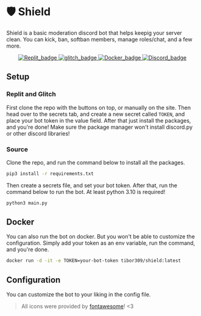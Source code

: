# 🛡️ Shield
Shield is a basic moderation discord bot that helps keepig your server clean. You can kick, ban, softban members, manage roles/chat, and a few more.

<div id="badges", align="center">
  <a href="https://repl.it/github/tibor309/shield">
    <img src="https://img.shields.io/badge/Replit-a6e3a1.svg?style=for-the-badge&logo=Replit&logoColor=gray&labelColor=b5ffb4&label=Run on" alt="Replit_badge"/>
  </a>
  <a href="https://glitch.com/edit/#!/import/github/tibor309/shield">
    <img src="https://img.shields.io/badge/Glitch-a6e3a1.svg?style=for-the-badge&logo=Glitch&logoColor=gray&labelColor=b5ffb4&label=Remix on" alt="glitch_badge"/>
  </a>
  <a href="https://hub.docker.com/r/tibor309/shield">
    <img src="https://img.shields.io/badge/Docker-a6e3a1.svg?style=for-the-badge&logo=Docker&logoColor=gray&labelColor=b5ffb4&label=Pull from" alt="Docker_badge"/>
  </a>
  <a href="https://discord.com/api/oauth2/authorize?client_id=1164523697902719026&permissions=8&scope=bot%20applications.commands">
    <img src="https://img.shields.io/badge/Discord-a6e3a1?style=for-the-badge&logo=discord&logoColor=gray&labelColor=b5ffb4&label=Invite to" alt="Discord_badge"/>
  </a>
</div>

## Setup
### Replit and Glitch
First clone the repo with the buttons on top, or manually on the site. Then head over to the secrets tab, and create a new secret called `TOKEN`, and place your bot token in the value field. After that just install the packages, and you're done! Make sure the package manager won't install discord.py or other discord libraries!

### Source
Clone the repo, and run the command below to install all the packages.

```bash
pip3 install -r requirements.txt
```

Then create a secrets file, and set your bot token. After that, run the command below to run the bot. At least python 3.10 is required!

```bash
python3 main.py
```

## Docker
You can also run the bot on docker. But you won't be able to customize the configuration. Simply add your token as an env variable, run the command, and you're done. 

```bash
docker run -d -it -e TOKEN=your-bot-token tibor309/shield:latest
```

## Configuration
You can customize the bot to your liking in the config file.

> All icons were provided by [fontawesome](https://fontawesome.com/)! <3
